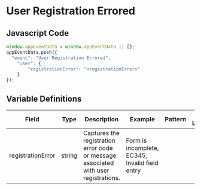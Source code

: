 # User Registration Errored

### 

## Javascript Code
```js
window.appEventData = window.appEventData || [];
appEventData.push({
  "event": "User Registration Errored",
    "user": {
        "registrationError": "<registrationError>"
    }
});
```

## Variable Definitions

|Field|Type|Description|Example|Pattern|Min Length|Max Length|Minimum|Maximum|Multiple Of|
| --- | --- | --- | --- | --- | --- | --- | --- | --- | --- |
|registrationError|string|Captures the registration error code or message associated with user registrations.|Form is incomplete, EC345, Invalid field entry|||||||
